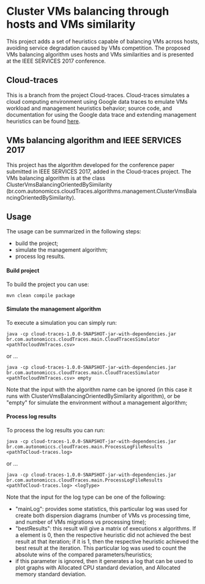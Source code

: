# Cluster VMs balancing through hosts and VMs similarity 

This project adds a set of heuristics capable of balancing VMs across hosts, avoiding service degradation caused by VMs competition. The proposed VMs balancing algorithm uses hosts and VMs similarities and is presented at the IEEE SERVICES 2017 conference.

## Cloud-traces
This is a branch from the project Cloud-traces. Cloud-traces simulates a cloud computing environment using Google data traces to emulate VMs workload and management heuristics behavior; source code, and documentation for using the Google data trace and extending management heuristics can be found <a href="https://github.com/Autonomiccs/cloud-traces">here</a>.

## VMs balancing algorithm and IEEE SERVICES 2017

This project has the algorithm developed for the conference paper submitted in IEEE SERVICES 2017, added in the Cloud-traces project. The VMs balancing algorithm is at the class ClusterVmsBalancingOrientedBySimilarity (br.com.autonomiccs.cloudTraces.algorithms.management.ClusterVmsBalancingOrientedBySimilarity).
 
## Usage
The usage can be summarized in the following steps:
* build the project;
* simulate the management algorithm;
* process log results.

#### Build project
To build the project you can use:

```
mvn clean compile package
```

#### Simulate the management algorithm

To execute a simulation you can simply run:
```
java -cp cloud-traces-1.0.0-SNAPSHOT-jar-with-dependencies.jar br.com.autonomiccs.cloudTraces.main.CloudTracesSimulator <pathTocloudVmTraces.csv>
```

or ...

```
java -cp cloud-traces-1.0.0-SNAPSHOT-jar-with-dependencies.jar br.com.autonomiccs.cloudTraces.main.CloudTracesSimulator <pathTocloudVmTraces.csv> empty
```

Note that the input with the algorithm name can be ignored (in this case it runs with ClusterVmsBalancingOrientedBySimilarity algorithm), or be "empty" for simulate the environment without a management algorithm;

#### Process log results

To process the log results you can run:

```
java -cp cloud-traces-1.0.0-SNAPSHOT-jar-with-dependencies.jar br.com.autonomiccs.cloudTraces.main.ProcessLogFileResults <pathToCloud-traces.log>
```

or ...

```
java -cp cloud-traces-1.0.0-SNAPSHOT-jar-with-dependencies.jar br.com.autonomiccs.cloudTraces.main.ProcessLogFileResults <pathToCloud-traces.log> <logType>
```

Note that the input for the log type can be one of the following:
* "mainLog": provides some statistics, this particular log was used for create both dispersion diagrams (number of VMs vs processing time, and number of VMs migrations vs processing time);
* "bestResults": this result will give a matrix of executions x algorithms. If a element is 0, then the respective heuristic did not achieved the best result at that iteration; if it is 1, then the respective heuristic achieved the best result at the iteration. This particular log was used to count the absolute wins of the compared parameters/heuristics;
* if this parameter is ignored, then it generates a log that can be used to plot graphs with Allocated CPU standard deviation, and Allocated memory standard deviation.


